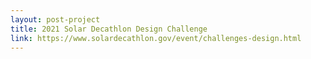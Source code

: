 ```yaml
---
layout: post-project
title: 2021 Solar Decathlon Design Challenge
link: https://www.solardecathlon.gov/event/challenges-design.html
---
```

